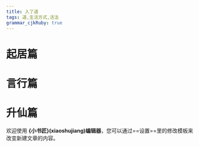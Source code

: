 ```yaml
---
title: 入了道
tags: 道,生活方式,活法
grammar_cjkRuby: true
---
```

# 起居篇
# 言行篇
# 升仙篇


欢迎使用 **{小书匠}(xiaoshujiang)编辑器**，您可以通过==设置==里的修改模板来改变新建文章的内容。